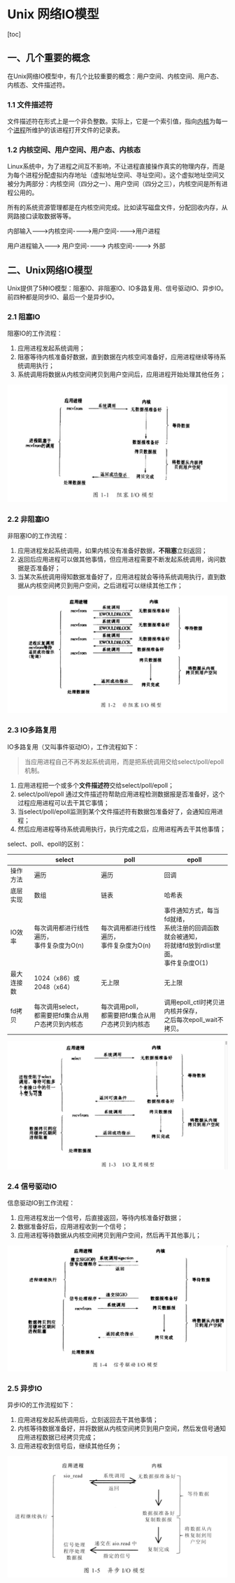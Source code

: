 # Unix 网络IO模型

[toc]

## 一、几个重要的概念

在Unix网络IO模型中，有几个比较重要的概念：用户空间、内核空间、用户态、内核态、文件描述符。

### 1.1 文件描述符

文件描述符在形式上是一个非负整数。实际上，它是一个索引值，指向[内核](https://zh.wikipedia.org/wiki/内核)为每一个[进程](https://zh.wikipedia.org/wiki/进程)所维护的该进程打开文件的记录表。

### 1.2 内核空间、用户空间、用户态、内核态

Linux系统中，为了进程之间互不影响，不让进程直接操作真实的物理内存，而是为每个进程分配虚拟内存地址（虚拟地址空间、寻址空间）。这个虚拟地址空间又被分为两部分：内核空间（四分之一）、用户空间（四分之三），内核空间是所有进程公用的。

所有的系统资源管理都是在内核空间完成。比如读写磁盘文件，分配回收内存，从网路接口读取数据等等。

内部输入--->内核空间---->用户空间---->用户进程

用户进程输入--->  用户空间----> 内核空间----> 外部

## 二、Unix网络IO模型

Unix提供了5种IO模型：阻塞IO、非阻塞IO、IO多路复用、信号驱动IO、异步IO。前四种都是同步IO、最后一个是异步IO。

### 2.1 阻塞IO

阻塞IO的工作流程：

1. 应用进程发起系统调用；
2. 阻塞等待内核准备好数据，直到数据在内核空间准备好，应用进程继续等待系统调用执行；
3. 系统调用将数据从内核空间拷贝到用户空间后，应用进程开始处理其他任务；

![阻塞IO](./photos/001阻塞IO.png)

### 2.2 非阻塞IO

非阻塞IO的工作流程：

1. 应用进程发起系统调用，如果内核没有准备好数据，**不阻塞**立刻返回；
2. 返回后应用进程可以做其他事情，但应用进程需要不断发起系统调用，询问数据是否准备好；
3. 当某次系统调用得知数据准备好了，应用进程就会等待系统调用执行，直到数据从内核空间拷贝到用户空间，之后进程可以继续其他工作；

![非阻塞IO](./photos/002非阻塞IO.png)

### 2.3 IO多路复用

IO多路复用（又叫事件驱动IO），工作流程如下：

> 当应用进程自己不再发起系统调用，而是把系统调用交给select/poll/epoll 机制。

1. 应用进程把一个或多个**文件描述符**交给select/poll/epoll；
2. select/poll/epoll 通过文件描述符帮助应用进程检测数据报是否准备好，这个过程应用进程可以去干其它事情；
3. 当select/poll/epoll监测到某个文件描述符有数据包准备好了，会通知应用进程；
4. 然后应用进程等待系统调用执行，执行完成之后，应用进程再去干其他事情；

select、poll、epoll的区别：

|            | select                                                   | poll                                                   | epoll                                                        |
| ---------- | -------------------------------------------------------- | ------------------------------------------------------ | ------------------------------------------------------------ |
| 操作方法   | 遍历                                                     | 遍历                                                   | 回调                                                         |
| 底层实现   | 数组                                                     | 链表                                                   | 哈希表                                                       |
| IO效率     | 每次调用都进行线性遍历，<br />事件复杂度为O(n)           | 每次调用都进行线性遍历，<br />事件复杂度为O(n)         | 事件通知方式，每当fd就绪，<br />系统注册的回调函数就会被通知，<br />将就绪fd放到rdlist里面。<br />事件复杂度O(1) |
| 最大连接数 | 1024（x86）或2048（x64）                                 | 无上限                                                 | 无上限                                                       |
| fd拷贝     | 每次调用select，<br />都需要把fd集合从用户态拷贝到内核态 | 每次调用poll，<br />都需要把fd集合从用户态拷贝到内核态 | 调用epoll_ctl时拷贝进内核并保存，<br />之后每次epoll_wait不拷贝。 |



![IO多路复用](./photos/003IO多路复用.png)

### 2.4 信号驱动IO

信息驱动IO到工作流程：

1. 应用进程发出一个信号，后直接返回，等待内核准备好数据；
2. 数据准备好后，应用进程收到一个信号；
3. 应用进程等待数据从内核空间拷贝到用户空间，然后再干其他事儿；

![信号驱动IO](./photos/004信号驱动IO.png)

### 2.5 异步IO

异步IO的工作流程如下：

1. 应用进程发起系统调用后，立刻返回去干其他事情；
2. 内核等待数据准备好，并将数据从内核空间拷贝到用户空间，然后发信号通知应用进程数据已经拷贝完成；
3. 应用进程收到信号后，继续其他任务；

![异步IO](./photos/005异步IO.png)